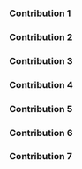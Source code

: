

### Contribution 1


### Contribution 2


### Contribution 3


### Contribution 4


### Contribution 5


### Contribution 6


### Contribution 7

